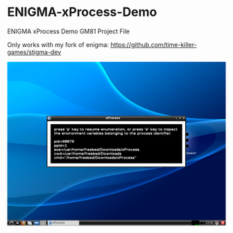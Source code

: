 # ENIGMA-xProcess-Demo
ENIGMA xProcess Demo GM81 Project File

Only works with my fork of enigma: https://github.com/time-killer-games/stigma-dev

![screenshot](https://github.com/time-killer-games/ENIGMA-xProcess-Demo/raw/main/screenshot.png "Screenshot")
